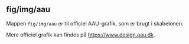 ## fig/img/aau

Mappen `fig/img/aau` er til officiel AAU-grafik, som er brugt i skabelonen.

Mere officiel grafik kan findes på <https://www.design.aau.dk>.
